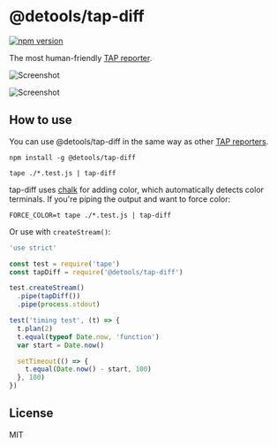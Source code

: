 # @detools/tap-diff

[![npm version](https://badge.fury.io/js/%40detools%2Ftap-diff.svg)](https://badge.fury.io/js/%40detools%2Ftap-diff)

The most human-friendly [TAP reporter](https://github.com/substack/tape#pretty-reporters).

![Screenshot](screenshot1.png)

![Screenshot](screenshot2.png)

## How to use

You can use @detools/tap-diff in the same way as other [TAP reporters](https://github.com/substack/tape#pretty-reporters).

```
npm install -g @detools/tap-diff
```

```
tape ./*.test.js | tap-diff
```

tap-diff uses [chalk](https://www.npmjs.com/package/chalk) for adding color, which automatically detects
color terminals. If you're piping the output and want to force color:

```
FORCE_COLOR=t tape ./*.test.js | tap-diff
```

Or use with `createStream()`:

```javascript
'use strict'

const test = require('tape')
const tapDiff = require('@detools/tap-diff')

test.createStream()
  .pipe(tapDiff())
  .pipe(process.stdout)

test('timing test', (t) => {
  t.plan(2)
  t.equal(typeof Date.now, 'function')
  var start = Date.now()

  setTimeout(() => {
    t.equal(Date.now() - start, 100)
  }, 100)
})
```

## License

MIT
